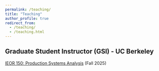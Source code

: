 ```yaml
---
permalink: /teaching/
title: "Teaching"
author_profile: true
redirect_from: 
  - /teaching/
  - /teaching.html
---
```


## Graduate Student Instructor (GSI) - UC Berkeley
[IEOR 150: Production Systems Analysis](https://classes.berkeley.edu/content/2025-fall-indeng-150-01-lec-01)  (Fall 2025)
